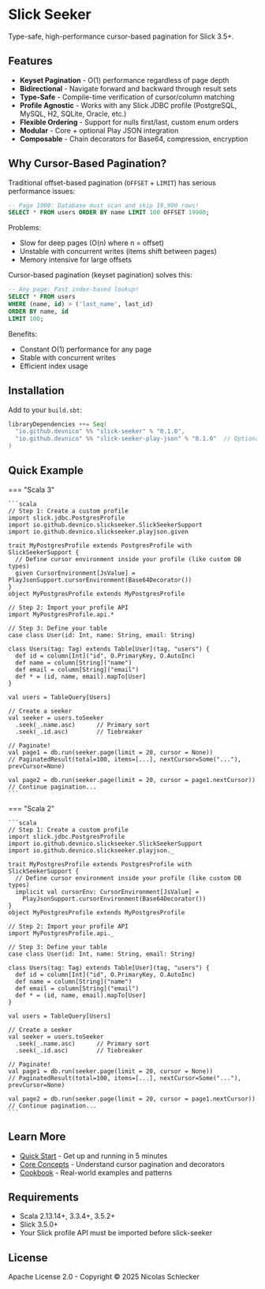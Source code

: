 # Slick Seeker

Type-safe, high-performance cursor-based pagination for Slick 3.5+.

## Features

- **Keyset Pagination** - O(1) performance regardless of page depth
- **Bidirectional** - Navigate forward and backward through result sets
- **Type-Safe** - Compile-time verification of cursor/column matching
- **Profile Agnostic** - Works with any Slick JDBC profile (PostgreSQL, MySQL, H2, SQLite, Oracle, etc.)
- **Flexible Ordering** - Support for nulls first/last, custom enum orders
- **Modular** - Core + optional Play JSON integration
- **Composable** - Chain decorators for Base64, compression, encryption

## Why Cursor-Based Pagination?

Traditional offset-based pagination (`OFFSET` + `LIMIT`) has serious performance issues:

```sql
-- Page 1000: Database must scan and skip 19,900 rows!
SELECT * FROM users ORDER BY name LIMIT 100 OFFSET 19900;
```

Problems:
- Slow for deep pages (O(n) where n = offset)
- Unstable with concurrent writes (items shift between pages)
- Memory intensive for large offsets

Cursor-based pagination (keyset pagination) solves this:

```sql
-- Any page: Fast index-based lookup!
SELECT * FROM users 
WHERE (name, id) > ('last_name', last_id)
ORDER BY name, id 
LIMIT 100;
```

Benefits:
- Constant O(1) performance for any page
- Stable with concurrent writes
- Efficient index usage

## Installation

Add to your `build.sbt`:

```scala
libraryDependencies ++= Seq(
  "io.github.devnico" %% "slick-seeker" % "0.1.0",
  "io.github.devnico" %% "slick-seeker-play-json" % "0.1.0"  // Optional, but you need some kind of cursor encoder
)
```

## Quick Example

=== "Scala 3"

    ```scala
    // Step 1: Create a custom profile
    import slick.jdbc.PostgresProfile
    import io.github.devnico.slickseeker.SlickSeekerSupport
    import io.github.devnico.slickseeker.playjson.given

    trait MyPostgresProfile extends PostgresProfile with SlickSeekerSupport {
      // Define cursor environment inside your profile (like custom DB types)
      given CursorEnvironment[JsValue] = PlayJsonSupport.cursorEnvironment(Base64Decorator())
    }
    object MyPostgresProfile extends MyPostgresProfile

    // Step 2: Import your profile API
    import MyPostgresProfile.api.*

    // Step 3: Define your table
    case class User(id: Int, name: String, email: String)

    class Users(tag: Tag) extends Table[User](tag, "users") {
      def id = column[Int]("id", O.PrimaryKey, O.AutoInc)
      def name = column[String]("name")
      def email = column[String]("email")
      def * = (id, name, email).mapTo[User]
    }

    val users = TableQuery[Users]

    // Create a seeker
    val seeker = users.toSeeker
      .seek(_.name.asc)      // Primary sort
      .seek(_.id.asc)        // Tiebreaker

    // Paginate!
    val page1 = db.run(seeker.page(limit = 20, cursor = None))
    // PaginatedResult(total=100, items=[...], nextCursor=Some("..."), prevCursor=None)

    val page2 = db.run(seeker.page(limit = 20, cursor = page1.nextCursor))
    // Continue pagination...
    ```

=== "Scala 2"

    ```scala
    // Step 1: Create a custom profile
    import slick.jdbc.PostgresProfile
    import io.github.devnico.slickseeker.SlickSeekerSupport
    import io.github.devnico.slickseeker.playjson._

    trait MyPostgresProfile extends PostgresProfile with SlickSeekerSupport {
      // Define cursor environment inside your profile (like custom DB types)
      implicit val cursorEnv: CursorEnvironment[JsValue] = 
        PlayJsonSupport.cursorEnvironment(Base64Decorator())
    }
    object MyPostgresProfile extends MyPostgresProfile

    // Step 2: Import your profile API
    import MyPostgresProfile.api._

    // Step 3: Define your table
    case class User(id: Int, name: String, email: String)

    class Users(tag: Tag) extends Table[User](tag, "users") {
      def id = column[Int]("id", O.PrimaryKey, O.AutoInc)
      def name = column[String]("name")
      def email = column[String]("email")
      def * = (id, name, email).mapTo[User]
    }

    val users = TableQuery[Users]

    // Create a seeker
    val seeker = users.toSeeker
      .seek(_.name.asc)      // Primary sort
      .seek(_.id.asc)        // Tiebreaker

    // Paginate!
    val page1 = db.run(seeker.page(limit = 20, cursor = None))
    // PaginatedResult(total=100, items=[...], nextCursor=Some("..."), prevCursor=None)

    val page2 = db.run(seeker.page(limit = 20, cursor = page1.nextCursor))
    // Continue pagination...
    ```


## Learn More

- [Quick Start](quickstart.md) - Get up and running in 5 minutes
- [Core Concepts](concepts.md) - Understand cursor pagination and decorators
- [Cookbook](cookbook.md) - Real-world examples and patterns

## Requirements

- Scala 2.13.14+, 3.3.4+, 3.5.2+
- Slick 3.5.0+
- Your Slick profile API must be imported before slick-seeker

## License

Apache License 2.0 - Copyright © 2025 Nicolas Schlecker
